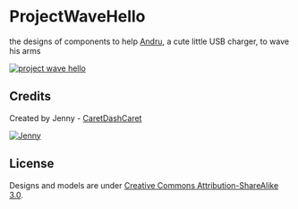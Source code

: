 ProjectWaveHello
================

the designs of components to help [Andru](http://www.powerbygen.com/Andru--Android-Robot-USB-Cell-Phone-Charger_p_8.html), a cute little USB charger, to wave his arms

[![project wave hello](http://i1115.photobucket.com/albums/k552/caretdashcaret/2014-06/P6200325_zps03029f40.jpg)](http://caretdashcaret.wordpress.com/2014/06/22/project-wave-hello-the-story-of-getting-an-android-usb-charger-to-wave-his-arms/)

Credits
-------------

Created by Jenny - [CaretDashCaret](http://caretdashcaret.wordpress.com/)

[![Jenny](http://i1115.photobucket.com/albums/k552/caretdashcaret/2014-03/About5_zps7f79c497.jpg)](http://caretdashcaret.wordpress.com/)

License
-------------

Designs and models are under [Creative Commons Attribution-ShareAlike 3.0](http://creativecommons.org/licenses/by-sa/3.0/).